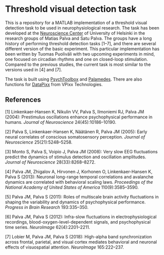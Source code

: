 # Threshold visual detection task

This is a repository for a MATLAB implementation of a threshold visual 
detection task to be used in neurophysiological research. The task has been 
developed at the <a href="https://www.helsinki.fi/en/helsinki-institute-of-life-science/units/neuroscience-center">Neuroscience Center</a> of University of Helsinki in the 
research groups of Matias Palva and Satu Palva. The groups have a long 
history of performing threshold detection tasks [1–7], and there are 
several different version of the basic experiment. This particular 
implementation has been written by Tuomas Puoliväli with two upcoming 
experiments in mind, one focused on circadian rhythms and one on 
closed-loop stimulation. Compared to the previous studies, the current 
task is most similar to the versions used in [4] and [7].

The task is built using <a href="http://psychtoolbox.org/">PsychToolbox</a> 
and <a href="http://www.palamedestoolbox.org/">Palamedes</a>. There are also 
functions for <a href="http://vpixx.com/products/tools-for-vision-sciences/display-drivers/datapixx/">DataPixx</a>
from VPixx Technologies.

## References

[1] Linkenkaer-Hansen K, Nikulin VV, Palva S, Ilmoniemi RJ, Palva JM (2004):
Prestimulus oscillations enhance psychophysical performance in humans. 
*Journal of Neuroscience* 24(45):10186–10190.

[2] Palva S, Linkenkaer-Hansen K, Näätänen R, Palva JM (2005): Early neural
correlates of conscious somatosensory perception. *Journal of Neuroscience*
25(21):5248–5258.

[3] Monto S, Palva S, Voipio J, Palva JM (2008): Very slow EEG fluctuations
predict the dynamics of stimulus detection and oscillation amplitudes. 
*Journal of Neuroscience* 28(33):8268–8272.

[4] Palva JM, Zhigalov A, Hirvonen J, Korhonen O, Linkenkaer-Hansen K, 
Palva S (2013): Neuronal long-range temporal correlations and avalanche 
dynamics are correlated with behavioral scaling laws. *Proceedings of the 
National Academy of United States of America* 110(9):3585–3590.

[5] Palva JM, Palva S (2011): Roles of multiscale brain activity fluctuations
in shaping the variability and dynamics of psychophysical performance. 
*Progress in Brain Research* 193:335–350.

[6] Palva JM, Palva S (2012): Infra-slow fluctuations in electrophysiological
recordings, blood-oxygen-level-dependent signals, and psychophysical time 
series. *NeuroImage* 62(4):2201–2211.

[7] Lobier M, Palva JM, Palva S (2018): High-alpha band synchronization across
frontal, parietal, and visual cortex mediates behavioral and neuronal effects 
of visuospatial attention. *NeuroImage* 165:222–237.
